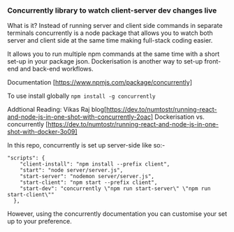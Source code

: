 ### Concurrently library to watch client-server dev changes live

What is it?
Instead of running server and client side commands in separate terminals concurrently is a node package that allows you to watch both server and client side at the same time making full-stack coding easier.

It allows you to run multiple npm commands at the same time with a short set-up in your package json. Dockerisation is another way to set-up front-end and back-end workflows.

Documentation [https://www.npmjs.com/package/concurrently]

To use install globally
```npm install -g concurrently```

Addtional Reading:
Vikas Raj blog[https://dev.to/numtostr/running-react-and-node-js-in-one-shot-with-concurrently-2oac]
Dockerisation vs. concurrently [https://dev.to/numtostr/running-react-and-node-js-in-one-shot-with-docker-3o09]

In this repo, concurrently is set up server-side like so:-


```
"scripts": {
    "client-install": "npm install --prefix client",
    "start": "node server/server.js",
    "start-server": "nodemon server/server.js",
    "start-client": "npm start --prefix client",
    "start-dev": "concurrently \"npm run start-server\" \"npm run start-client\""
  },
  ```

  However, using the concurrently documentation you can customise your set up to your preference.